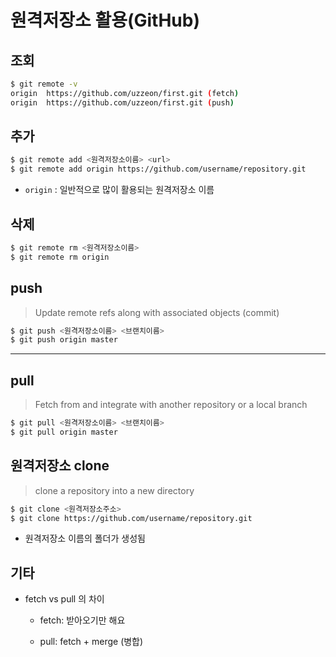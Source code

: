 # 원격저장소 활용(GitHub)

## 조회

```bash
$ git remote -v
origin  https://github.com/uzzeon/first.git (fetch)
origin  https://github.com/uzzeon/first.git (push)
```

## 추가

```bash
$ git remote add <원격저장소이름> <url>
$ git remote add origin https://github.com/username/repository.git
```

- `origin` : 일반적으로 많이 활용되는 원격저장소 이름

## 삭제

```bash
$ git remote rm <원격저장소이름>
$ git remote rm origin
```



## push

> Update remote refs along with associated objects (commit)

```bash
$ git push <원격저장소이름> <브랜치이름>
$ git push origin master
```

---

## pull

> Fetch from and integrate with another repository or a local branch

```bash
$ git pull <원격저장소이름> <브랜치이름>
$ git pull origin master
```

## 원격저장소 clone

> clone a repository into a new directory

```bash
$ git clone <원격저장소주소>
$ git clone https://github.com/username/repository.git
```

- 원격저장소 이름의 폴더가 생성됨



## 기타

- fetch vs pull 의 차이

  - fetch: 받아오기만 해요

  - pull: fetch + merge (병합)